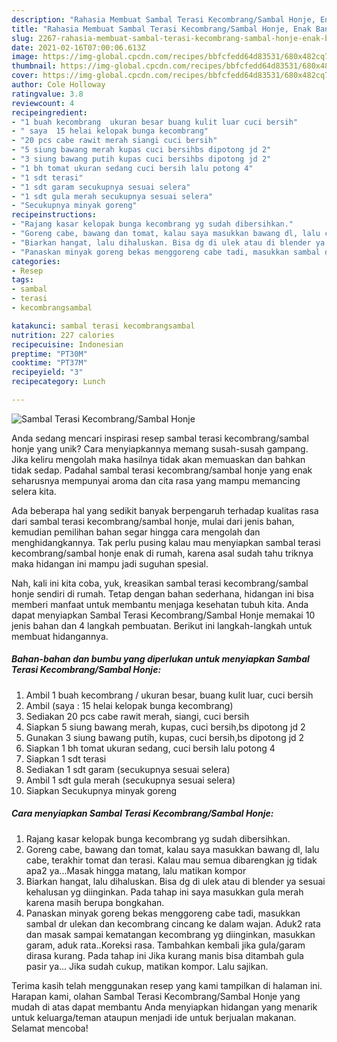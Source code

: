 ```yaml
---
description: "Rahasia Membuat Sambal Terasi Kecombrang/Sambal Honje, Enak Banget"
title: "Rahasia Membuat Sambal Terasi Kecombrang/Sambal Honje, Enak Banget"
slug: 2267-rahasia-membuat-sambal-terasi-kecombrang-sambal-honje-enak-banget
date: 2021-02-16T07:00:06.613Z
image: https://img-global.cpcdn.com/recipes/bbfcfedd64d83531/680x482cq70/sambal-terasi-kecombrangsambal-honje-foto-resep-utama.jpg
thumbnail: https://img-global.cpcdn.com/recipes/bbfcfedd64d83531/680x482cq70/sambal-terasi-kecombrangsambal-honje-foto-resep-utama.jpg
cover: https://img-global.cpcdn.com/recipes/bbfcfedd64d83531/680x482cq70/sambal-terasi-kecombrangsambal-honje-foto-resep-utama.jpg
author: Cole Holloway
ratingvalue: 3.8
reviewcount: 4
recipeingredient:
- "1 buah kecombrang  ukuran besar buang kulit luar cuci bersih"
- " saya  15 helai kelopak bunga kecombrang"
- "20 pcs cabe rawit merah siangi cuci bersih"
- "5 siung bawang merah kupas cuci bersihbs dipotong jd 2"
- "3 siung bawang putih kupas cuci bersihbs dipotong jd 2"
- "1 bh tomat ukuran sedang cuci bersih lalu potong 4"
- "1 sdt terasi"
- "1 sdt garam secukupnya sesuai selera"
- "1 sdt gula merah secukupnya sesuai selera"
- "Secukupnya minyak goreng"
recipeinstructions:
- "Rajang kasar kelopak bunga kecombrang yg sudah dibersihkan."
- "Goreng cabe, bawang dan tomat, kalau saya masukkan bawang dl, lalu cabe, terakhir tomat dan terasi. Kalau mau semua dibarengkan jg tidak apa2 ya...Masak hingga matang, lalu matikan kompor"
- "Biarkan hangat, lalu dihaluskan. Bisa dg di ulek atau di blender ya sesuai kehalusan yg diinginkan. Pada tahap ini saya masukkan gula merah karena masih berupa bongkahan."
- "Panaskan minyak goreng bekas menggoreng cabe tadi, masukkan sambal dr ulekan dan kecombrang cincang ke dalam wajan. Aduk2 rata dan masak sampai kematangan kecombrang yg diinginkan, masukkan garam, aduk rata..Koreksi rasa. Tambahkan kembali jika gula/garam dirasa kurang. Pada tahap ini Jika kurang manis bisa ditambah gula pasir ya... Jika sudah cukup, matikan kompor. Lalu sajikan."
categories:
- Resep
tags:
- sambal
- terasi
- kecombrangsambal

katakunci: sambal terasi kecombrangsambal 
nutrition: 227 calories
recipecuisine: Indonesian
preptime: "PT30M"
cooktime: "PT37M"
recipeyield: "3"
recipecategory: Lunch

---
```



![Sambal Terasi Kecombrang/Sambal Honje](https://img-global.cpcdn.com/recipes/bbfcfedd64d83531/680x482cq70/sambal-terasi-kecombrangsambal-honje-foto-resep-utama.jpg)

Anda sedang mencari inspirasi resep sambal terasi kecombrang/sambal honje yang unik? Cara menyiapkannya memang susah-susah gampang. Jika keliru mengolah maka hasilnya tidak akan memuaskan dan bahkan tidak sedap. Padahal sambal terasi kecombrang/sambal honje yang enak seharusnya mempunyai aroma dan cita rasa yang mampu memancing selera kita.



Ada beberapa hal yang sedikit banyak berpengaruh terhadap kualitas rasa dari sambal terasi kecombrang/sambal honje, mulai dari jenis bahan, kemudian pemilihan bahan segar hingga cara mengolah dan menghidangkannya. Tak perlu pusing kalau mau menyiapkan sambal terasi kecombrang/sambal honje enak di rumah, karena asal sudah tahu triknya maka hidangan ini mampu jadi suguhan spesial.


Nah, kali ini kita coba, yuk, kreasikan sambal terasi kecombrang/sambal honje sendiri di rumah. Tetap dengan bahan sederhana, hidangan ini bisa memberi manfaat untuk membantu menjaga kesehatan tubuh kita. Anda dapat menyiapkan Sambal Terasi Kecombrang/Sambal Honje memakai 10 jenis bahan dan 4 langkah pembuatan. Berikut ini langkah-langkah untuk membuat hidangannya.

<!--inarticleads1-->

##### Bahan-bahan dan bumbu yang diperlukan untuk menyiapkan Sambal Terasi Kecombrang/Sambal Honje:

1. Ambil 1 buah kecombrang / ukuran besar, buang kulit luar, cuci bersih
1. Ambil  (saya : 15 helai kelopak bunga kecombrang)
1. Sediakan 20 pcs cabe rawit merah, siangi, cuci bersih
1. Siapkan 5 siung bawang merah, kupas, cuci bersih,bs dipotong jd 2
1. Gunakan 3 siung bawang putih, kupas, cuci bersih,bs dipotong jd 2
1. Siapkan 1 bh tomat ukuran sedang, cuci bersih lalu potong 4
1. Siapkan 1 sdt terasi
1. Sediakan 1 sdt garam (secukupnya sesuai selera)
1. Ambil 1 sdt gula merah (secukupnya sesuai selera)
1. Siapkan Secukupnya minyak goreng




<!--inarticleads2-->

##### Cara menyiapkan Sambal Terasi Kecombrang/Sambal Honje:

1. Rajang kasar kelopak bunga kecombrang yg sudah dibersihkan.
1. Goreng cabe, bawang dan tomat, kalau saya masukkan bawang dl, lalu cabe, terakhir tomat dan terasi. Kalau mau semua dibarengkan jg tidak apa2 ya...Masak hingga matang, lalu matikan kompor
1. Biarkan hangat, lalu dihaluskan. Bisa dg di ulek atau di blender ya sesuai kehalusan yg diinginkan. Pada tahap ini saya masukkan gula merah karena masih berupa bongkahan.
1. Panaskan minyak goreng bekas menggoreng cabe tadi, masukkan sambal dr ulekan dan kecombrang cincang ke dalam wajan. Aduk2 rata dan masak sampai kematangan kecombrang yg diinginkan, masukkan garam, aduk rata..Koreksi rasa. Tambahkan kembali jika gula/garam dirasa kurang. Pada tahap ini Jika kurang manis bisa ditambah gula pasir ya... Jika sudah cukup, matikan kompor. Lalu sajikan.




Terima kasih telah menggunakan resep yang kami tampilkan di halaman ini. Harapan kami, olahan Sambal Terasi Kecombrang/Sambal Honje yang mudah di atas dapat membantu Anda menyiapkan hidangan yang menarik untuk keluarga/teman ataupun menjadi ide untuk berjualan makanan. Selamat mencoba!
